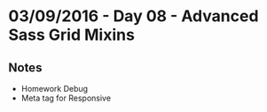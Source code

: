 # 03/09/2016 - Day 08 - Advanced Sass Grid Mixins

## Notes
- Homework Debug
- Meta tag for Responsive

